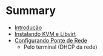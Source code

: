 # Summary

* [Introdução](README.md)
* [Instalando KVM e Libvirt](instalando-kvm-e-libvirtmd.md)
* [Configurando Ponte de Rede](configurando_ponte_de_rede.md)
   * Pelo terminal (DHCP da rede)

